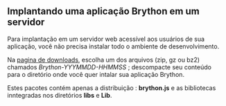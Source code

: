 Implantando uma aplicação Brython em um servidor
------------------------------------------------

Para implantação em um servidor web acessível aos usuários de sua
aplicação, você não precisa instalar todo o ambiente de
desenvolvimento.

Na [pagina de
downloads](https://bitbucket.org/olemis/brython/downloads), escolha um
dos arquivos (zip, gz ou bz2) chamados _Brython-YYYMMDD-HHMMSS_ ;
descompacte seu conteúdo para o diretório onde você quer intalar sua
aplicação Brython.

Estes pacotes contém apenas a distribuição : __brython.js__ e as
bibliotecas inntegradas nos diretórios __libs__ e __Lib__.

